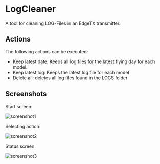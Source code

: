 # LogCleaner
A tool for cleaning LOG-Files in an EdgeTX transmitter.
## Actions
The following actions can be executed:
- Keep latest date: Keeps all log files for the latest flying day for each model.
- Keep latest log: Keeps the latest log file for each model
- Delete all: deletes all log files found in the LOGS folder
## Screenshots
Start screen:

![screenshot1](https://github.com/user-attachments/assets/40264900-df9e-4982-baa4-3080097849cf)

Selecting action:

![screenshot2](https://github.com/user-attachments/assets/0a004426-3dcc-4d53-9414-2f30fa5bec90)

Status screen:

![screenshot3](https://github.com/user-attachments/assets/423f6470-7b1f-4087-979d-d39163541904)
